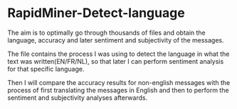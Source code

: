 # RapidMiner-Detect-language
The aim is to optimally go through thousands of files and obtain the language, accuracy and later sentiment and subjectivity of the messages.

The file contains the process I was using to detect the language in what the text was written(EN/FR/NL), so that later I can perform sentiment analysis for that specific language.

Then I will compare the accuracy results for non-english messages with the process of first translating the messages in English and then to perform the sentiment and subjectivity analyses afterwards.
